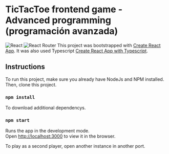 # TicTacToe frontend game - Advanced programming (programación avanzada)

![React](https://img.shields.io/badge/react-%2320232a.svg?style=for-the-badge&logo=react&logoColor=%2361DAFB)
![React Router](https://img.shields.io/badge/React_Router-CA4245?style=for-the-badge&logo=react-router&logoColor=white)
This project was bootstrapped with [Create React App](https://github.com/facebook/create-react-app).
It was also used Typescript [Create React App with Typescript](https://create-react-app.dev/docs/adding-typescript/).

## Instructions
To run this project, make sure you already have NodeJs and NPM installed.
Then, clone this project.

### `npm install`
To download additional dependencys.

### `npm start`

Runs the app in the development mode.\
Open [http://localhost:3000](http://localhost:3000) to view it in the browser.

To play as a second player, open another instance in another port.

